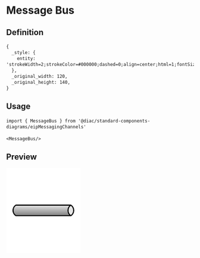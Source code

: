 # Message Bus

## Definition

```
{
  _style: { 
    entity: 'strokeWidth=2;strokeColor=#000000;dashed=0;align=center;html=1;fontSize=8;shape=mxgraph.eip.messageChannel;',
  },
  _original_width: 120,
  _original_height: 140,
}
```

## Usage

```
import { MessageBus } from '@diac/standard-components-diagrams/eipMessagingChannels'

<MessageBus/>
```

## Preview

<img src="./message-bus.png" width="200"/>
